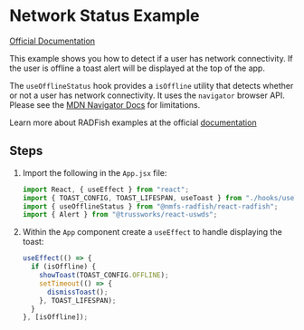 # Network Status Example

[Official Documentation](https://nmfs-radfish.github.io/documentation/)

This example shows you how to detect if a user has network connectivity. If the user is offline a toast alert will be displayed at the top of the app.

The `useOfflineStatus` hook provides a `isOffline` utility that detects whether or not a user has network connectivity. It uses the `navigator` browser API. Please see the [MDN Navigator Docs](https://developer.mozilla.org/en-US/docs/Web/API/Navigator) for limitations.

Learn more about RADFish examples at the official [documentation](https://nmfs-radfish.github.io/documentation/docs/building-your-application/templates_examples)

## Steps

1. Import the following in the `App.jsx` file:
   ```jsx
   import React, { useEffect } from "react";
   import { TOAST_CONFIG, TOAST_LIFESPAN, useToast } from "./hooks/useToast";
   import { useOfflineStatus } from "@nmfs-radfish/react-radfish";
   import { Alert } from "@trussworks/react-uswds";
   ```
2. Within the `App` component create a `useEffect` to handle displaying the toast:
   ```jsx
   useEffect(() => {
     if (isOffline) {
       showToast(TOAST_CONFIG.OFFLINE);
       setTimeout(() => {
         dismissToast();
       }, TOAST_LIFESPAN);
     }
   }, [isOffline]);
   ```

